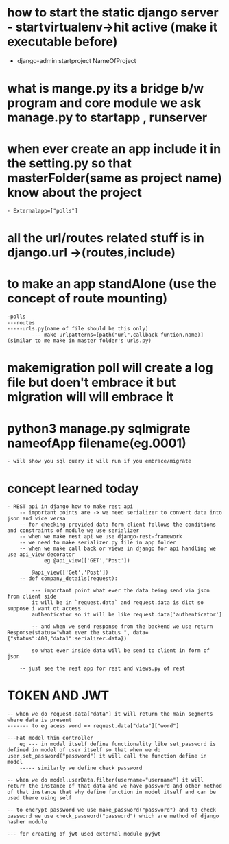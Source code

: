 # how to start the static django server - startvirtualenv->hit active (make it executable before)

- django-admin startproject NameOfProject

# what is mange.py its a bridge b/w program and core module we ask manage.py to startapp , runserver

# when ever create an app include it in the setting.py so that masterFolder(same as project name) know about the project

    - Externalapp=["polls"]

# all the url/routes related stuff is in django.url ->(routes,include)

# to make an app standAlone (use the concept of route mounting)

    -polls
    ---routes
    -----urls.py(name of file should be this only)
            --- make urlpatterns=[path("url",callback funtion,name)](similar to me make in master folder's urls.py)

# makemigration poll will create a log file but doen't embrace it but migration will will embrace it

# python3 manage.py sqlmigrate nameofApp filename(eg.0001)

    - will show you sql query it will run if you embrace/migrate

# concept learned today

    - REST api in django how to make rest api
        -- important points are -> we need serializer to convert data into json and vice versa
        -- for checking provided data form client follows the conditions and constraints of module we use serializer
        -- when we make rest api we use django-rest-framework
        -- we need to make serializer.py file in app folder
        -- when we make call back or views in django for api handling we use api_view decorator
                eg @api_view(['GET','Post'])

            @api_view(['Get','Post'])
        -- def company_details(request):

            --- important point what ever the data being send via json from client side
            it will be in `request.data` and request.data is dict so suppose i want ot access
            authenticator so it will be like request.data['authenticator']

            -- and when we send response from the backend we use return Response(status="what ever the status ", data={"status":400,"data1":serializer.data})

            so what ever inside data will be send to client in form of json

        -- just see the rest app for rest and views.py of rest


# TOKEN AND JWT

    -- when we do request.data["data"] it will return the main segments where data is present
    ------- to eg acess word => request.data["data"]["word"]

    ---Fat model thin controller
        eg --- in model itself define functionality like set_password is defined in model of user itself so that when we do user.set_password("password") it will call the function define in model
        ----- similarly we define check password

    -- when we do model.userData.filter(username="username") it will return the instance of that data and we have password and other method of that instance that why define function in model itself and can be used there using self

    -- to encrypt password we use make_password("password") and to check password we use check_password("password") which are method of django hasher module

    --- for creating of jwt used external module pyjwt
